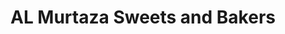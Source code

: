 ---
title: "AL Murtaza Sweets and Bakers"
url: /chakwal/al-murtaza-sweets-and-bakers/
shop: bakery
---